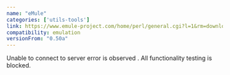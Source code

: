 ```yaml
---
name: "eMule"
categories: ['utils-tools']
link: https://www.emule-project.com/home/perl/general.cgi?l=1&rm=download
compatibility: emulation
versionFrom: "0.50a"
---
```


Unable to connect to server error is observed . All functionality testing is blocked.